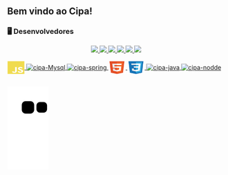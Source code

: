 ## Bem vindo ao Cipa!

### 🖥 Desenvolvedores

<div align="center">
  <a href="https://github.com/alunojoas">
  <img height="180em" src="https://github-readme-stats.vercel.app/api?username=alunojoas&show_icons=true&theme=dark&include_all_commits=true&count_private=true"/>
  <img height="180em" src="https://github-readme-stats.vercel.app/api/top-langs/?username=alunojoas&layout=compact&langs_count=7&theme=dark"/>
   <a href="https://github.com/jadeilsonm">
  <img height="180em" src="https://github-readme-stats.vercel.app/api?username=jadeilsonm&show_icons=true&theme=dark&include_all_commits=true&count_private=true"/>
  <img height="180em" src="https://github-readme-stats.vercel.app/api/top-langs/?username=jadeilsonm&layout=compact&langs_count=7&theme=dark"/>
  <a href="https://github.com/LaviniaX">
  <img height="180em" src="https://github-readme-stats.vercel.app/api?username=LaviniaX&show_icons=true&theme=dark&include_all_commits=true&count_private=true"/>
  <img height="180em" src="https://github-readme-stats.vercel.app/api/top-langs/?username=LaviniaX&layout=compact&langs_count=7&theme=dark"/>
</div>
     
</div>
<div style="display: inline_block"><br>
  <img align="center" alt="cipa-Js" height="30" width="40" src="https://raw.githubusercontent.com/devicons/devicon/master/icons/javascript/javascript-plain.svg">
  <img align="center" alt="cipa-Mysql" height="30" width="40" src="https://cdn.jsdelivr.net/gh/devicons/devicon/icons/mysql/mysql-original-wordmark.svg">
  <img align="center" alt="cipa-spring" height="30" width="40" src="https://cdn.jsdelivr.net/gh/devicons/devicon/icons/spring/spring-original.svg">
  <img align="center" alt="cipa-HTML" height="30" width="40" src="https://raw.githubusercontent.com/devicons/devicon/master/icons/html5/html5-original.svg">
  <img align="center" alt="cipa-CSS" height="30" width="40" src="https://raw.githubusercontent.com/devicons/devicon/master/icons/css3/css3-original.svg">
  <img align="center" alt="cipa-java" height="30" width="40" src="https://cdn.jsdelivr.net/gh/devicons/devicon/icons/java/java-original-wordmark.svg">
  <img align="center" alt="cipa-nodde" height="30" width="40" src="https://cdn.jsdelivr.net/gh/devicons/devicon/icons/nodejs/nodejs-original.svg">
  
  ##
 
<div> 
 
  ![Snake animation](https://github.com/rafaballerini/rafaballerini/blob/output/github-contribution-grid-snake.svg)
 
</div>
